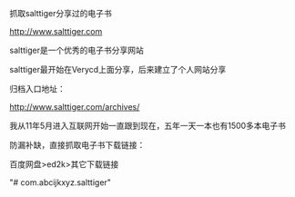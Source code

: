 抓取salttiger分享过的电子书

http://www.salttiger.com

salttiger是一个优秀的电子书分享网站

salttiger最开始在Verycd上面分享，后来建立了个人网站分享


归档入口地址：

http://www.salttiger.com/archives/

我从11年5月进入互联网开始一直跟到现在，五年一天一本也有1500多本电子书


防漏补缺，直接抓取电子书下载链接：

百度网盘>ed2k>其它下载链接

"# com.abcijkxyz.salttiger" 
